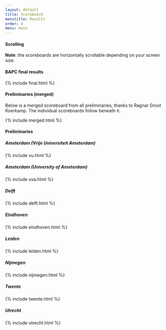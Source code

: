 ```yaml
---
layout: default
title: Scoreboard
menutitle: Results
order: 4
menu: main
---
```


#### Scrolling

**Note**: the scoreboards are horizontally scrollable depending on your screen size.

#### BAPC final results

{% include final.html %}

#### Preliminaries (merged)

Below is a merged scoreboard from all preliminaries, thanks to Ragnar Groot Koerkamp. The individual scoreboards follow beneath it.

{% include merged.html %}

#### Preliminaries

##### Amsterdam (Vrije Universiteit Amsterdam)

{% include vu.html %}

##### Amsterdam (University of Amsterdam)

{% include uva.html %}

##### Delft

{% include delft.html %}

##### Eindhoven

{% include eindhoven.html %}

##### Leiden

{% include leiden.html %}

##### Nijmegen

{% include nijmegen.html %}

##### Twente

{% include twente.html %}

##### Utrecht

{% include utrecht.html %}

<link rel="stylesheet" href="assets/css/style_domjudge.css">
